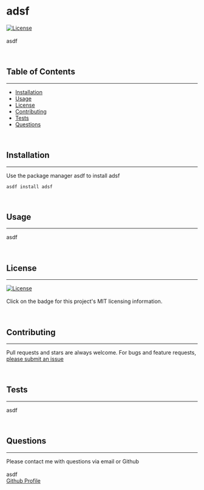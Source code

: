 
# adsf
[![License](https://img.shields.io/badge/License-MIT-yellow.svg)](https://opensource.org/licenses/MIT)  
<br>
asdf  

<br>  

## Table of Contents

---
- [Installation](#installation)
- [Usage](#usage)
- [License](#license)
- [Contributing](#contributing)
- [Tests](#tests)
- [Questions](#questions)  

<br>  

## Installation

---
Use the package manager asdf to install adsf  
<pre><code>asdf install adsf</code></pre>  

<br>  

## Usage

---
asdf  

<br>  

## License

---
[![License](https://img.shields.io/badge/License-MIT-yellow.svg)](https://opensource.org/licenses/MIT)  
<br>
Click on the badge for this project's MIT licensing information.  

<br>  

## Contributing

---
Pull requests and stars are always welcome. For bugs and feature requests, [please submit an issue](https://github.com/asdf/adsf/issues/new)  

<br>  

## Tests

---
asdf  

<br>  

## Questions

---
Please contact me with questions via email or Github  
<br>
asdf  
[Github Profile](https://github.com/asdf)